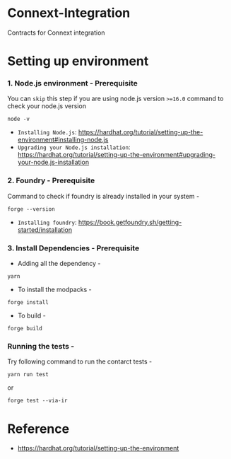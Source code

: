 # Connext-Integration

Contracts for Connext integration

# Setting up environment

### 1. Node.js environment - Prerequisite

You can `skip` this step if you are using node.js version `>=16.0`
command to check your node.js version

```
node -v
```

- `Installing Node.js`: https://hardhat.org/tutorial/setting-up-the-environment#installing-node.js
- `Upgrading your Node.js installation`: https://hardhat.org/tutorial/setting-up-the-environment#upgrading-your-node.js-installation

### 2. Foundry - Prerequisite

Command to check if foundry is already installed in your system - 

```
forge --version
```

- `Installing foundry`: https://book.getfoundry.sh/getting-started/installation

### 3. Install Dependencies - Prerequisite


- Adding all the dependency - 
```
yarn
```
- To install the modpacks - 
```
forge install
```
- To build -
```
forge build
```

### Running the tests - 

Try following command to run the contarct tests - 
```
yarn run test
```
or 
```
forge test --via-ir
```

# Reference

- https://hardhat.org/tutorial/setting-up-the-environment
